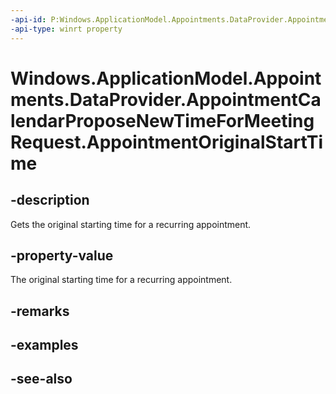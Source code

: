 ----api-id: P:Windows.ApplicationModel.Appointments.DataProvider.AppointmentCalendarProposeNewTimeForMeetingRequest.AppointmentOriginalStartTime
-api-type: winrt property
---<!-- Property syntaxpublic Windows.Foundation.IReference<Windows.Foundation.DateTime> AppointmentOriginalStartTime { get; }--># Windows.ApplicationModel.Appointments.DataProvider.AppointmentCalendarProposeNewTimeForMeetingRequest.AppointmentOriginalStartTime## -descriptionGets the original starting time for a recurring appointment.## -property-valueThe original starting time for a recurring appointment.## -remarks## -examples## -see-also